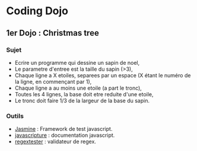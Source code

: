 # Coding Dojo #
## 1er Dojo : Christmas tree ##
### Sujet ###
* Ecrire un programme qui dessine un sapin de noel,
* Le parametre d'entree est la taille du sapin (>3),
* Chaque ligne a X etoiles, separees par un espace (X étant le numéro de la ligne, en commençant par 1),
* Chaque ligne a au moins une etoile (a part le tronc),
* Toutes les 4 lignes, la base doit etre reduite d'une etoile,
* Le tronc doit faire 1/3 de la largeur de la base du sapin.

### Outils ###
* [Jasmine](http://jasmine.github.io/2.0/introduction.html) : Framework de test javascript.
* [javascripture](http://www.javascripture.com/) : documentation javascript.
* [regextester](http://www.regextester.com/) : validateur de regex.